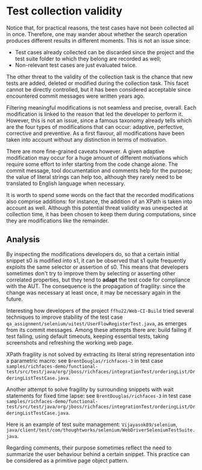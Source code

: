 # Test collection validity

Notice that, for practical reasons, the test cases have not been collected all in once. Therefore, one may wander about whether the search operation produces different results in different moments. This is not an issue since:

- Test cases already collected can be discarded since the project and the test suite folder to which they belong are recorded as well;
- Non-relevant test cases are just evaluated twice.

The other threat to the validity of the collection task is the chance that new tests are added, deleted or modified during the collection task. This facet cannot be directly controlled, but it has been considered acceptable since encountered commit messages were written years ago.

Filtering meaningful modifications is not seamless and precise, overall. Each modification is linked to the reason that led the developer to perform it. However, this is not an issue, since a famous taxonomy already tells which are the four types of modifications that can occur: adaptive, perfective, corrective and preventive.
As a first flavour, all modifications have been taken into account without any distinction in terms of motivation.

There are more fine-grained caveats however. A given adaptive modification may occur for a huge amount of different motivations which require some effort to infer starting from the code change alone. The commit message, tool documentation and comments help for the purpose; the value of literal strings can help too, although they rarely need to be translated to English language when necessary.

It is worth to spend some words on the fact that the recorded modifications also comprise additions: for instance, the addition of an XPath is taken into account as well. Although this potential threat validity was unexpected at collection time, it has been chosen to keep them during computations, since they are modifications like the remainder.

## Analysis

By inspecting the modifications developers do, so that a certain initial snippet s0 is modified into s1, it can be observed that s1 quite frequently exploits the same selector or assertion of s0. This means that developers sometimes don't try to improve them by selecting or asserting other correlated properties, but they tend to **adapt** the test code for compliance with the AUT. The consequence is the propagation of fragility: since the change was necessary at least once, it may be necessary again in the future.

Interesting how developers of the project `ffhu22/Web-CI-Build` tried several techniques to improve stability of the test case `qa_assignment/selenium/uitest/UserFlowRegisterTest.java`, as emerges from its commit messages. Among these attempts there are: build failing if test failing, using default timeouts, keeping essential tests, taking screenshots and refreshing the working web page.

XPath fragility is not solved by extracting its literal string representation into a parametric macro: see `BrentDouglas/richfaces-3` in test case `samples/richfaces-demo/functional-test/src/test/java/org/jboss/richfaces/integrationTest/orderingList/OrderingListTestCase.java`.

Another attempt to solve fragility by surrounding snippets with wait statements for fixed time lapse: see `BrentDouglas/richfaces-3` in test case `samples/richfaces-demo/functional-test/src/test/java/org/jboss/richfaces/integrationTest/orderingList/OrderingListTestCase.java`.

Here is an example of test suite management: `Vijayasok89/selenium`, `java/client/test/com/thoughtworks/selenium/WebDriverSeleniumTestSuite.java`.

Regarding comments, their purpose sometimes reflect the need to summarize the user behaviour behind a certain snippet. This practice can be considered as a primitive page object pattern.

